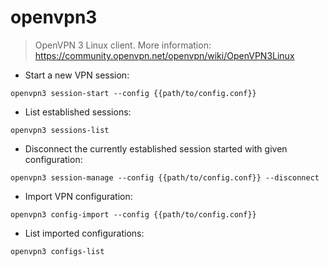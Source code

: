 # openvpn3

> OpenVPN 3 Linux client.
> More information: <https://community.openvpn.net/openvpn/wiki/OpenVPN3Linux>

- Start a new VPN session:

`openvpn3 session-start --config {{path/to/config.conf}}`

- List established sessions:

`openvpn3 sessions-list`

- Disconnect the currently established session started with given configuration:

`openvpn3 session-manage --config {{path/to/config.conf}} --disconnect`

- Import VPN configuration:

`openvpn3 config-import --config {{path/to/config.conf}}`

- List imported configurations:

`openvpn3 configs-list`
